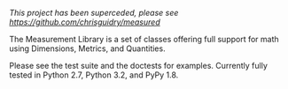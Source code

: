 _This project has been superceded, please see https://github.com/chrisguidry/measured_

The Measurement Library is a set of classes offering full support for
math using Dimensions, Metrics, and Quantities.

Please see the test suite and the doctests for examples. Currently fully tested
in Python 2.7, Python 3.2, and PyPy 1.8.
